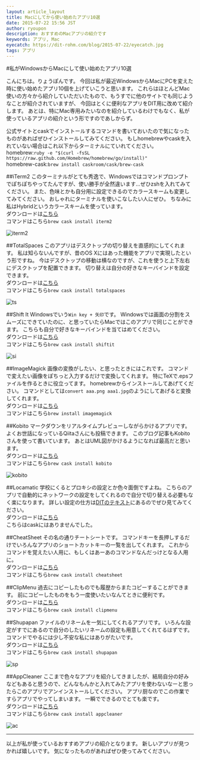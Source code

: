 ```yaml
---
layout: article_layout
title: Macにしてから使い始めたアプリ10選
date: 2015-07-22 15:56 JST
author: ryoupon
description: おすすめのMacアプリの紹介です
keywords: アプリ, Mac
eyecatch: https://dit-rohm.com/blog/2015-07-22/eyecatch.jpg
tags: アプリ
---
```



#私がWindowsからMacにして使い始めたアプリ10選

こんにちは。りょうぽんです。
今回は私が最近WindowsからMacにPCを変えた時に使い始めたアプリ10個を上げていこうと思います。
これらはほとんどMac使いの方々から紹介していただいたもので、もうすでに他のサイトでも同じようなことが紹介されていますが、
今回はとくに便利なアプリをDIT用に改めて紹介します。
あとは、特にMac専用みたいなのを紹介しているわけでもなく、私が使っているアプリの紹介という形ですのであしからず。  

公式サイトとcaskでインストールするコマンドを書いておいたので気になったものがあればぜひインストールしてみてください。
もしhomebrewやcaskを入れていない場合はこれ以下からターミナルにていれてください。  
homebrew:`ruby -e "$(curl -fsSL https://raw.github.com/Homebrew/homebrew/go/install)"`  
homebrew-cask:`brew install caskroom/cask/brew-cask`

##iTerm2
このターミナルがとても秀逸で、Windowsではコマンドプロンプトでぽちぽちやってたんですが、使い勝手が全然違います…ぜひzshを入れてみてください。
また、色味とかも自分用に設定できるのでカラースキームも変更してみてください。
おしゃれにターミナルを使いこなしたい人にぜひ。
ちなみに私はHybridというカラースキームを使っています。  
ダウンロードは<a href="https://www.iterm2.com/" target="_blank">こちら</a>  
コマンドはこちら`brew cask install iterm2`

![iterm2](./2015-07-22/01.png)

##TotalSpaces
このアプリはデスクトップの切り替えを直感的にしてくれます。
私は知らないんですが、昔のOS Xにはあった機能をアプリで実現したという形ですね。
今はデスクトップの移動は横なのですが、これを使うと上下左右にデスクトップを配置できます。
切り替えは自分の好きなキーバインドを設定できます。  
ダウンロードは<a href="http://totalspaces.binaryage.com/" target="_blank">こちら</a>  
コマンドはこちら`brew cask install totalspaces`

![ts](./2015-07-22/02.png)

##Shift It
Windowsでいう`Win key + 矢印`です。
Windowsでは画面の分割をスムーズにできていたのに、と思っていたらMacではこのアプリで同じことができます。
こちらも自分で好きなキーバインドを当てはめてください。  
ダウンロードは<a href="https://code.google.com/p/shiftit/" target="_blank">こちら</a>  
コマンドはこちら`brew cask install shiftit`

![si](./2015-07-22/03.png)

##ImageMagick
画像の変換がしたい、と思ったときにはこれです。
コマンドで変えたい画像をぽちっと入力するだけで変換してくれます。
特にTeXで.epsファイルを作るときに役立ってます。
homebrewからインストールしてあげてください。
コマンドとしては`convert aaa.png aaa1.jpg`のようにしてあげると変換してくれます。  
ダウンロードは<a href="http://www.imagemagick.org/script/index.php" target="_blank">こちら</a>  
コマンドはこちら`brew install imagemagick`

##Kobito
マークダウンをリアルタイムプレビューしながらかけるアプリです。
よくお世話になっているQiitaさんにも投稿できます。
このブログ記事もKobitoさんを使って書いています。
あとはUML図がかけるようになれば最高だと思います。  
ダウンロードは<a href="http://kobito.qiita.com/" target="_blank">こちら</a>  
コマンドはこちら`brew cask install kobito`

![kobito](./2015-07-22/05.png)

##Locamatic
学校にくるとプロキシの設定とか色々面倒ですよね。
こちらのアプリで自動的にネットワークの設定をしてくれるので自分で切り替える必要もなく楽になります。
詳しい設定の仕方は[DITのテキスト](https://github.com/dit-rohm/textbook/blob/master/common/proxy_on_mac.md)にあるのでぜひ見てみてください。  
ダウンロードは<a href="http://www.45rpmsoftware.com/locamatic.php" target="_blank">こちら</a>  
こちらはcaskにはありませんでした。

##CheatSheet
その名の通りチートシートです。
コマンドキーを長押しするだけでいろんなアプリのショートカットキーの一覧を出してくれます。
これからコマンドを覚えたい人用に、もしくはあーあのコマンドなんだっけとなる人用に。  
ダウンロードは<a href="http://www.mediaatelier.com/CheatSheet/" target="_blank">こちら</a>  
コマンドはこちら`brew cask install cheatsheet`

##ClipMenu
過去にコピーしたものでも履歴からまたコピーすることができます。
前にコピーしたものをもう一度使いたいなんてときに便利です。  
ダウンロードは<a href="http://www.clipmenu.com/ja/" target="_blank">こちら</a>  
コマンドはこちら`brew cask install clipmenu`

##Shupapan
ファイルのリネームを一気にしてくれるアプリです。
いろんな設定がすでにあるので自分のしたいリネームの設定も用意してくれてるはずです。
コマンドでやるには少し不安な私にはありがたいです。  
ダウンロードは<a href="http://sunsky3s.s41.xrea.com/shupapan/" target="_blank">こちら</a>  
コマンドはこちら`brew cask install shupapan`

![sp](./2015-07-22/09.png)

##AppCleaner
ここまで色々なアプリを紹介してきましたが、結局自分の好みなどもあると思うので、どんなもんかと入れてみたアプリを使わないなーと思ったらこのアプリでアンインストールしてください。
アプリ厨なのでこの作業ですらアプリでやってしまいます。
一瞬でできるのでとても楽です。  
ダウンロードは<a href="http://www.freemacsoft.net/appcleaner/" target="_blank">こちら</a>  
コマンドはこちら`brew cask install appcleaner`

![ac](./2015-07-22/10.png)

***

以上が私が使っているおすすめアプリの紹介となります。
新しいアプリが見つかれば嬉しいです。
気になったものがあればぜひ使ってみてください。

